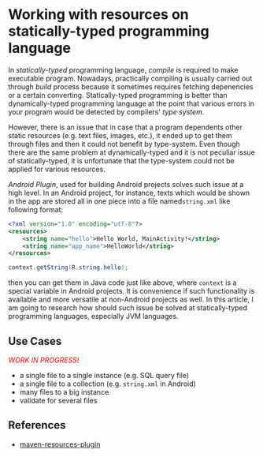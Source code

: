 # Working with resources on statically-typed programming language

In *statically-typed* programming language, *compile* is required to make executable program.
Nowadays, practically compiling is usually carried out through *build* process because it sometimes requires fetching depenencies or a certain converting.
Statically-typed programming is better than dynamically-typed programming language at the point that various errors in your program would be detected by compilers' *type system*.

However, there is an issue that in case that a program dependents other static resources (e.g. text files, images, etc.), it ended up to get them through files and then it could not benefit by type-system.
Even though there are the same problem at dynamically-typed and it is not peculiar issue of statically-typed, it is unfortunate that the type-system could not be applied for various resources.

*Android Plugin*, used for building Android projects solves such issue at a high level. In an Android project, for instance, texts which would be shown in the app are stored all in one piece into a file named`string.xml` like following format:

```xml
<?xml version="1.0" encoding="utf-8"?>  
<resources>  
    <string name="hello">Hello World, MainActivity!</string>  
    <string name="app_name">HelloWorld</string>  
</resources>
```

```java
context.getString(R.string.hello);
```

then you can get them in Java code just like above, where `context` is a special variable in Android projects. It is convenience if such functionality is available and more versatile at non-Android projects as well. In this article, I am going to research how should such issue be solved at statically-typed programming languages, especially JVM languages.

## Use Cases

<em style="color: red">WORK IN PROGRESS!</em>

- a single file to a single instance (e.g. SQL query file)
- a single file to a collection (e.g. `string.xml` in Android)
- many files to a big instance
- validate for several files

## References

- [maven-resources-plugin](https://github.com/apache/maven-plugins/tree/trunk/maven-resources-plugin)
